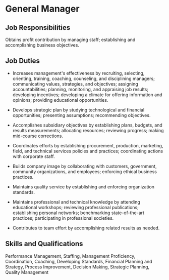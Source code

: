 # General Manager

## Job Responsibilities

Obtains profit contribution by managing staff; establishing and accomplishing business objectives.

## Job Duties

* Increases management&apos;s effectiveness by recruiting, selecting, orienting, training, coaching, counseling, and disciplining managers; communicating values, strategies, and objectives; assigning accountabilities; planning, monitoring, and appraising job results; developing incentives; developing a climate for offering information and opinions; providing educational opportunities.

* Develops strategic plan by studying technological and financial opportunities; presenting assumptions; recommending objectives.

* Accomplishes subsidiary objectives by establishing plans, budgets, and results measurements; allocating resources; reviewing progress; making mid-course corrections.

* Coordinates efforts by establishing procurement, production, marketing, field, and technical services policies and practices; coordinating actions with corporate staff.

* Builds company image by collaborating with customers, government, community organizations, and employees; enforcing ethical business practices.

* Maintains quality service by establishing and enforcing organization standards.

* Maintains professional and technical knowledge by attending educational workshops; reviewing professional publications; establishing personal networks; benchmarking state-of-the-art practices; participating in professional societies.

* Contributes to team effort by accomplishing related results as needed.

## Skills and Qualifications

Performance Management, Staffing, Management Proficiency, Coordination, Coaching, Developing Standards, Financial Planning and Strategy, Process Improvement, Decision Making, Strategic Planning, Quality Management

